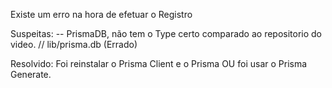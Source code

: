 Existe um erro na hora de efetuar o Registro

Suspeitas:
-- PrismaDB, não tem o Type certo comparado ao repositorio do video. // lib/prisma.db (Errado)

Resolvido: Foi reinstalar o Prisma Client e o Prisma  OU foi usar o Prisma Generate.